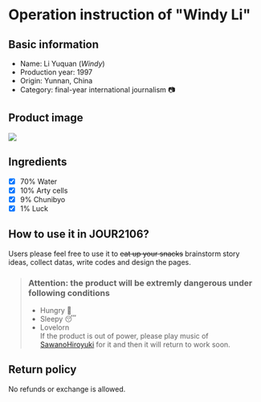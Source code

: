 # Operation instruction of "Windy Li"
## Basic information
* Name: Li Yuquan (*Windy*)
* Production year: 1997
* Origin: Yunnan, China
* Category: final-year international journalism  :camera:
## Product image
![](http://ent.people.com.cn/NMediaFile/2015/1204/MAIN201512041049000214601355701.jpg)
## Ingredients
- [x] 70% Water
- [x] 10% Arty cells
- [x] 9% Chunibyo
- [x] 1% Luck
## How to use it in JOUR2106?
Users please feel free to use it to ~~eat up your snacks~~ brainstorm story ideas, collect datas, write codes and design the pages. 
> ### Attention: the product will be extremly dangerous under following conditions
>   - Hungry  :rice:
>   - Sleepy  :sleeping:
>   - Lovelorn  
If the product is out of power, please play music of [SawanoHiroyuki](http://www.sonymusic.co.jp/artist/sawanohiroyukinzk/) for it and then it will return to work soon.
## Return policy
No refunds or exchange is allowed.
